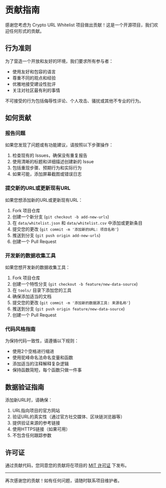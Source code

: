 # 贡献指南

感谢您考虑为 Crypto URL Whitelist 项目做出贡献！这是一个开源项目，我们欢迎任何形式的贡献。

## 行为准则

为了营造一个开放和友好的环境，我们要求所有参与者：

* 使用友好和包容的语言
* 尊重不同的观点和经验
* 优雅地接受建设性批评
* 关注对社区最有利的事情

不可接受的行为包括侮辱性评论、个人攻击、骚扰或其他不专业的行为。

## 如何贡献

### 报告问题

如果您发现了问题或有功能建议，请按照以下步骤操作：

1. 检查现有的 Issues，确保没有重复报告
2. 使用清晰的标题和详细描述创建新的 Issue
3. 包括重现步骤、预期行为和实际行为
4. 如果可能，添加屏幕截图或错误日志

### 提交新的URL或更新现有URL

如果您想添加新的URL或更新现有URL：

1. Fork 项目仓库
2. 创建一个新分支 (`git checkout -b add-new-urls`)
3. 在 `data/whitelist.json` 和 `data/whitelist.csv` 中添加或更新条目
4. 提交您的更改 (`git commit -m '添加新的URL: 项目名称'`)
5. 推送到分支 (`git push origin add-new-urls`)
6. 创建一个 Pull Request

### 开发新的数据收集工具

如果您想开发新的数据收集工具：

1. Fork 项目仓库
2. 创建一个特性分支 (`git checkout -b feature/new-data-source`)
3. 在 `tools/` 目录下添加您的工具
4. 确保添加适当的文档
5. 提交您的更改 (`git commit -m '添加新的数据源工具: 来源名称'`)
6. 推送到分支 (`git push origin feature/new-data-source`)
7. 创建一个 Pull Request

### 代码风格指南

为保持代码一致性，请遵循以下规则：

- 使用2个空格进行缩进
- 使用驼峰命名法命名变量和函数
- 添加适当的注释解释复杂逻辑
- 保持函数简短，每个函数只做一件事

## 数据验证指南

添加新URL时，请确保：

1. URL指向项目的官方网站
2. 验证URL的真实性（通过官方社交媒体、区块链浏览器等）
3. 提供验证来源的参考链接
4. 使用HTTPS链接（如果可用）
5. 不包含任何跟踪参数

## 许可证

通过贡献代码，您同意您的贡献将在项目的 [MIT 许可证](LICENSE) 下发布。

---

再次感谢您的贡献！如有任何问题，请随时联系项目维护者。 